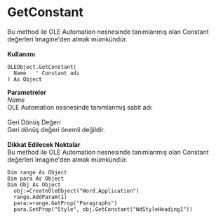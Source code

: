 # GetConstant

Bu method ile OLE Automation nesnesinde tanımlanmış olan Constant değerleri Imagine'den almak mümkündür.\
\
**Kullanımı**

```
OLEObject.GetConstant(
  Name   ' Constant adı
) As Object
```

**Parametreler**\
_Name_\
OLE Automation nesnesinde tanımlanmış sabit adı\
\
Geri Dönüş Değeri\
Geri dönüş değeri önemli değildir.\
\
**Dikkat Edilecek Noktalar**\
Bu method ile OLE Automation nesnesinde tanımlanmış olan Constant değerleri Imagine'den almak mümkündür.

```
Dim range As Object
Dim para As Object
Dim Obj As Object
  obj:=CreateOleObject("Word.Application")
  range.AddParam(1)
  para:=range.GetProp("Paragraphs")
  para.SetProp("Style", obj.GetConstant("WdStyleHeading1"))
```
